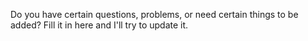 Do you have certain questions, problems, or need certain things to be added? Fill it in here and I'll try to update it.
